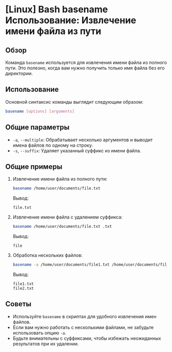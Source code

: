 # [Linux] Bash basename Использование: Извлечение имени файла из пути

## Обзор
Команда `basename` используется для извлечения имени файла из полного пути. Это полезно, когда вам нужно получить только имя файла без его директории.

## Использование
Основной синтаксис команды выглядит следующим образом:

```bash
basename [options] [arguments]
```

## Общие параметры
- `-a`, `--multiple`: Обрабатывает несколько аргументов и выводит имена файлов по одному на строку.
- `-s`, `--suffix`: Удаляет указанный суффикс из имени файла.

## Общие примеры

1. Извлечение имени файла из полного пути:
   ```bash
   basename /home/user/documents/file.txt
   ```
   Вывод:
   ```
   file.txt
   ```

2. Извлечение имени файла с удалением суффикса:
   ```bash
   basename /home/user/documents/file.txt .txt
   ```
   Вывод:
   ```
   file
   ```

3. Обработка нескольких файлов:
   ```bash
   basename -a /home/user/documents/file1.txt /home/user/documents/file2.txt
   ```
   Вывод:
   ```
   file1.txt
   file2.txt
   ```

## Советы
- Используйте `basename` в скриптах для удобного извлечения имен файлов.
- Если вам нужно работать с несколькими файлами, не забудьте использовать опцию `-a`.
- Будьте внимательны с суффиксами, чтобы избежать неожиданных результатов при их удалении.